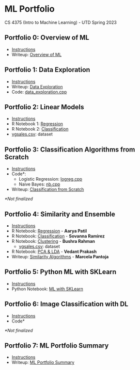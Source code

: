 # ML Portfolio
CS 4375 (Intro to Machine Learning) - UTD Spring 2023

## Portfolio 0: Overview of ML
* [Instructions](/Portfolio0/Instructions0_Setup.pdf)
* Writeup: [Overview of ML](/Portfolio0/Overview_of_ML.pdf)

## Portfolio 1: Data Exploration
* [Instructions](/Portfolio1/Instructions1_Data_Exploration.pdf)
* Writeup: [Data Exploration](/Portfolio1/Data_Exploration.pdf)
* Code: [data_exploration.cpp](/Portfolio1/data_exploration.cpp)

## Portfolio 2: Linear Models
* [Instructions](/Portfolio2/Instructions2_Linear_Models.pdf)
* R Notebook 1: [Regression](/Portfolio2/Regression.pdf)
* R Notebook 2: [Classification](/Portfolio2/Classification.pdf)
* [vgsales.csv](vgsales.csv): dataset

## Portfolio 3: Classification Algorithms from Scratch
* [Instructions](/Portfolio3/Instructions3_ML_Algorithms_from_Scratch.pdf)
* Code*: 
  * Logistic Regression: [logreg.cpp](/Portfolio3/logreg.cpp)
  * Naive Bayes: [nb.cpp](/Portfolio3/nb.cpp)
* Writeup: [Classification from Scratch](/Portfolio2/Classification_From_Scratch.pdf)

_*Not finalized_

## Portfolio 4: Similarity and Ensemble
* [Instructions](/Portfolio4/Instructions4_Similarity_Algorithms.pdf)
* R Notebook: [Regression](/Portfolio4/Part1_Regression.pdf) - **Aarya Patil**
* R Notebook: [Classification](/Portfolio4/Part2_Classification.pdf) - **Sovanna Ramirez**
* R Notebook: [Clustering](/Portfolio4/Part3_Clustering.pdf) - **Bushra Rahman**
  * [vgsales.csv](vgsales.csv): dataset
* R Notebook: [PCA & LDA](/Portfolio4/Part4_PCA&LDA.pdf) - **Vedant Prakash**
* Writeup: [Similarity Algorithms](/Portfolio4/Part5_Narrative.pdf) - **Marcela Pantoja**

## Portfolio 5: Python ML with SKLearn
* [Instructions](/Portfolio5/Instructions5_ML_With_SKLearn.pdf)
* Python Notebook: [ML with SKLearn](/Portfolio5/ML_with_SKLearn.pdf)

## Portfolio 6:  Image Classification with DL
* [Instructions](/Portfolio6/Instructions6_Image_Classification_With_DL.pdf)
* Code*

_*Not finalized_

## Portfolio 7: ML Portfolio Summary
* [Instructions](/Portfolio7/Instructions7_Portfolio_Summary_ML.pdf)
* Writeup: [ML Portfolio Summary](/Portfolio7/Portfolio_Summary_ML.pdf)
